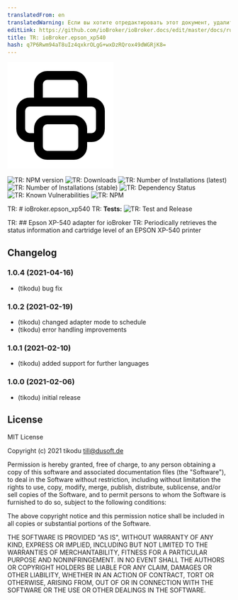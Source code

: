 ```yaml
---
translatedFrom: en
translatedWarning: Если вы хотите отредактировать этот документ, удалите поле «translationFrom», в противном случае этот документ будет снова автоматически переведен
editLink: https://github.com/ioBroker/ioBroker.docs/edit/master/docs/ru/adapterref/iobroker.epson_xp540/README.md
title: TR: ioBroker.epson_xp540
hash: q7P6Rwm94aT8uIz4qxkrOLgG+wxDzRQrox49dWGRjK8=
---
```

![TR: Logo](../../../en/adapterref/iobroker.epson_xp540/admin/epson_xp540.png)

![TR: NPM version](http://img.shields.io/npm/v/iobroker.epson_xp540.svg)
![TR: Downloads](https://img.shields.io/npm/dm/iobroker.epson_xp540.svg)
![TR: Number of Installations (latest)](http://iobroker.live/badges/epson_xp540-installed.svg)
![TR: Number of Installations (stable)](http://iobroker.live/badges/epson_xp540-stable.svg)
![TR: Dependency Status](https://img.shields.io/david/tikodu/iobroker.epson_xp540.svg)
![TR: Known Vulnerabilities](https://snyk.io/test/github/tikodu/ioBroker.epson_xp540/badge.svg)
![TR: NPM](https://nodei.co/npm/iobroker.epson_xp540.png?downloads=true)

TR: # ioBroker.epson_xp540
TR: **Tests:** ![TR: Test and Release](https://github.com/tikodu/ioBroker.epson_xp540/workflows/Test%20and%20Release/badge.svg)

TR: ## Epson XP-540 adapter for ioBroker
TR: Periodically retrieves the status information and cartridge level of an EPSON XP-540 printer

## Changelog

### 1.0.4 (2021-04-16)

-   (tikodu) bug fix

### 1.0.2 (2021-02-19)

-   (tikodu) changed adapter mode to schedule
-   (tikodu) error handling improvements

### 1.0.1 (2021-02-10)

-   (tikodu) added support for further languages

### 1.0.0 (2021-02-06)

-   (tikodu) initial release

## License

MIT License

Copyright (c) 2021 tikodu <till@dusoft.de>

Permission is hereby granted, free of charge, to any person obtaining a copy
of this software and associated documentation files (the "Software"), to deal
in the Software without restriction, including without limitation the rights
to use, copy, modify, merge, publish, distribute, sublicense, and/or sell
copies of the Software, and to permit persons to whom the Software is
furnished to do so, subject to the following conditions:

The above copyright notice and this permission notice shall be included in all
copies or substantial portions of the Software.

THE SOFTWARE IS PROVIDED "AS IS", WITHOUT WARRANTY OF ANY KIND, EXPRESS OR
IMPLIED, INCLUDING BUT NOT LIMITED TO THE WARRANTIES OF MERCHANTABILITY,
FITNESS FOR A PARTICULAR PURPOSE AND NONINFRINGEMENT. IN NO EVENT SHALL THE
AUTHORS OR COPYRIGHT HOLDERS BE LIABLE FOR ANY CLAIM, DAMAGES OR OTHER
LIABILITY, WHETHER IN AN ACTION OF CONTRACT, TORT OR OTHERWISE, ARISING FROM,
OUT OF OR IN CONNECTION WITH THE SOFTWARE OR THE USE OR OTHER DEALINGS IN THE
SOFTWARE.